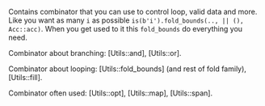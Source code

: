 Contains combinator that you can use to control loop, valid data and more. Like you want as many `i` as possible `is(b'i').fold_bounds(.., || (), Acc::acc)`. When you get used to it this `fold_bounds` do everything you need.

Combinator about branching: [Utils::and], [Utils::or].

Combinator about looping: [Utils::fold_bounds] (and rest of fold family), [Utils::fill].

Combinator often used: [Utils::opt], [Utils::map], [Utils::span].